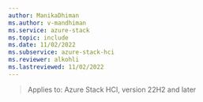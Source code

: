 ```yaml
---
author: ManikaDhiman
ms.author: v-mandhiman
ms.service: azure-stack
ms.topic: include
ms.date: 11/02/2022
ms.subservice: azure-stack-hci
ms.reviewer: alkohli
ms.lastreviewed: 11/02/2022
---
```


> Applies to: Azure Stack HCI, version 22H2 and later